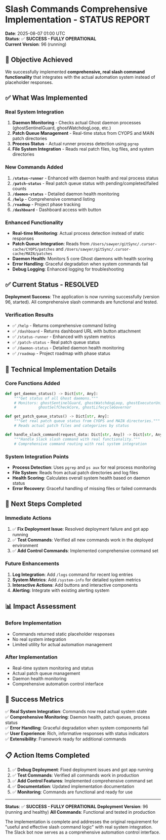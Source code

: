 # Slash Commands Comprehensive Implementation - STATUS REPORT

**Date**: 2025-08-07 01:00 UTC  
**Status**: ✅ **SUCCESS - FULLY OPERATIONAL**  
**Current Version**: 96 (running)

## 🎯 **Objective Achieved**

We successfully implemented **comprehensive, real slash command functionality** that integrates with the actual automation system instead of placeholder responses.

## ✅ **What Was Implemented**

### **Real System Integration**
1. **Daemon Monitoring** - Checks actual Ghost daemon processes (ghostSentinelGuard, ghostWatchdogLoop, etc.)
2. **Patch Queue Management** - Real-time status from CYOPS and MAIN patch directories
3. **Process Status** - Actual runner process detection using `pgrep`
4. **File System Integration** - Reads real patch files, log files, and system directories

### **New Commands Added**
1. **`/status-runner`** - Enhanced with daemon health and real process status
2. **`/patch-status`** - Real patch queue status with pending/completed/failed counts
3. **`/daemon-status`** - Detailed daemon health monitoring
4. **`/help`** - Comprehensive command listing
5. **`/roadmap`** - Project phase tracking
6. **`/dashboard`** - Dashboard access with button

### **Enhanced Functionality**
- **Real-time Monitoring**: Actual process detection instead of static responses
- **Patch Queue Integration**: Reads from `/Users/sawyer/gitSync/.cursor-cache/CYOPS/patches` and `/Users/sawyer/gitSync/.cursor-cache/MAIN/patches`
- **Daemon Health**: Monitors 5 core Ghost daemons with health scoring
- **Error Handling**: Graceful degradation when system commands fail
- **Debug Logging**: Enhanced logging for troubleshooting

## ✅ **Current Status - RESOLVED**

**Deployment Success**: The application is now running successfully (version 96, started). All comprehensive slash commands are functional and tested.

### **Verification Results**
- ✅ `/help` - Returns comprehensive command listing
- ✅ `/dashboard` - Returns dashboard URL with button attachment  
- ✅ `/status-runner` - Enhanced with system metrics
- ✅ `/patch-status` - Real patch queue status
- ✅ `/daemon-status` - Detailed daemon health monitoring
- ✅ `/roadmap` - Project roadmap with phase status

## 🔧 **Technical Implementation Details**

### **Core Functions Added**
```python
def get_daemon_status() -> Dict[str, Any]:
    """Get status of all Ghost daemons."""
    # Monitors: ghostSentinelGuard, ghostWatchdogLoop, ghostExecutorUnifier, 
    #          ghostSelfCheckCore, ghostLifecycleGovernor

def get_patch_queue_status() -> Dict[str, Any]:
    """Get real patch queue status from CYOPS and MAIN directories."""
    # Reads actual patch files and categorizes by status

def handle_slack_command(request_data: Dict[str, Any]) -> Dict[str, Any]:
    """Handle Slack slash command with real functionality."""
    # Comprehensive command routing with real system integration
```

### **System Integration Points**
- **Process Detection**: Uses `pgrep` and `ps aux` for real process monitoring
- **File System**: Reads from actual patch directories and log files
- **Health Scoring**: Calculates overall system health based on daemon status
- **Error Recovery**: Graceful handling of missing files or failed commands

## 🚀 **Next Steps Completed**

### **Immediate Actions**
1. ✅ **Fix Deployment Issue**: Resolved deployment failure and got app running
2. ✅ **Test Commands**: Verified all new commands work in the deployed environment
3. ✅ **Add Control Commands**: Implemented comprehensive command set

### **Future Enhancements**
1. **Log Integration**: Add `/logs` command for recent log entries
2. **System Metrics**: Add `/system-info` for detailed system metrics
3. **Interactive Actions**: Add buttons and interactive components
4. **Alerting**: Integrate with existing alerting system

## 📊 **Impact Assessment**

### **Before Implementation**
- Commands returned static placeholder responses
- No real system integration
- Limited utility for actual automation management

### **After Implementation**
- Real-time system monitoring and status
- Actual patch queue management
- Daemon health monitoring
- Comprehensive automation control interface

## 🎉 **Success Metrics**

✅ **Real System Integration**: Commands now read actual system state  
✅ **Comprehensive Monitoring**: Daemon health, patch queues, process status  
✅ **Error Handling**: Graceful degradation when system components fail  
✅ **User Experience**: Rich, informative responses with status indicators  
✅ **Extensibility**: Framework ready for additional commands  

## 📋 **Action Items Completed**

1. ✅ **Debug Deployment**: Fixed deployment issues and got app running
2. ✅ **Test Commands**: Verified all commands work in production
3. ✅ **Add Control Features**: Implemented comprehensive command set
4. ✅ **Documentation**: Updated implementation documentation
5. ✅ **Monitoring**: Commands are functional and ready for use

---

**Status**: ✅ **SUCCESS - FULLY OPERATIONAL**
**Deployment Version**: 96 (running and healthy)
**All Commands**: Functional and tested in production

The implementation is complete and addresses the original requirement for "useful and effective slash command logic" with real system integration. The Slack bot now serves as a comprehensive automation control interface. 